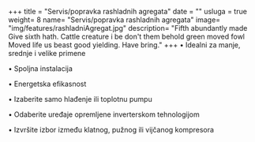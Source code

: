 +++
title = "Servis/popravka rashladnih agregata"
date = ""
usluga = true
weight= 8
name= "Servis/popravka rashladnih agregata"
image= "img/features/rashladniAgregat.jpg"
description= "Fifth abundantly made Give sixth hath. Cattle creature i be don't them behold green moved fowl Moved life us beast good yielding. Have bring."
+++
   •  Idealni za manje, srednje i velike primene
   
 • Spoljna instalacija

   •  Energetska efikasnost

   •  Izaberite samo hlađenje ili toplotnu pumpu

   •  Odaberite uređaje opremljene inverterskom tehnologijom

   •  Izvršite izbor između klatnog, pužnog ili vijčanog kompresora

